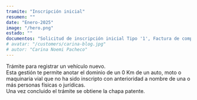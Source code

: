```yaml
---
tramite: "Inscripción inicial"
resumen: ""
date: "Enero-2025"
image: "/hero.png"
estado: ""
documentos: "Solicitud de inscripción inicial Tipo '1', Factura de compra o documento que acredite la adquisición del vehículo, Certificado de fabricación o importación, Verificación en Solicitud Tipo '12', Documento que acredite el domicilio del adquirente, Documento que acredite la identidad y personería del adquirente, Constancia de inscripción en la C.U.I.T., C.U.I.L. o C.D.I."
# avatar: "/customers/carina-blog.jpg"
# autor: "Carina Noemi Pacheco"
---
```


Trámite para registrar un vehículo nuevo.  
Esta gestión te permite anotar el dominio de un 0 Km de un auto, moto o maquinaria vial que no ha sido inscripto con anterioridad a nombre de una o más personas físicas o jurídicas.  
Una vez concluido el trámite se obtiene la chapa patente.